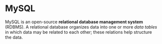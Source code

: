 # MySQL

MySQL is an open-source **relational database management system** (RDBMS). A relational database organizes data into one or more *data tables* in which data may be related to each other; these relations help structure the data.